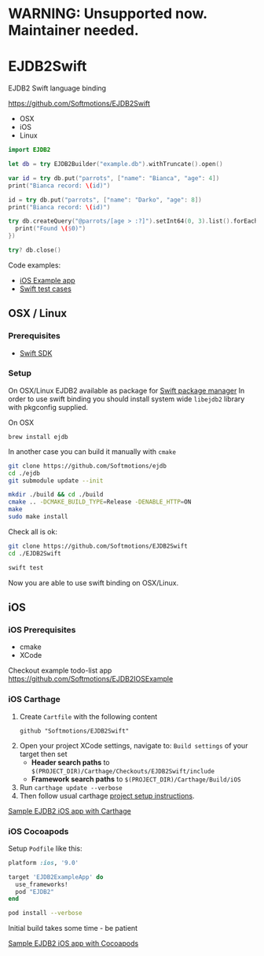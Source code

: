 # WARNING: Unsupported now. Maintainer needed.

# EJDB2Swift

EJDB2 Swift language binding

https://github.com/Softmotions/EJDB2Swift

* OSX
* iOS
* Linux

```swift
import EJDB2

let db = try EJDB2Builder("example.db").withTruncate().open()

var id = try db.put("parrots", ["name": "Bianca", "age": 4])
print("Bianca record: \(id)")

id = try db.put("parrots", ["name": "Darko", "age": 8])
print("Bianca record: \(id)")

try db.createQuery("@parrots/[age > :?]").setInt64(0, 3).list().forEach({
  print("Found \($0)")
})

try? db.close()
```

Code examples:
* [iOS Example app](https://github.com/Softmotions/EJDB2IOSExample)
* [Swift test cases](https://github.com/Softmotions/EJDB2Swift/blob/master/Tests/EJDB2Tests/EJDB2Tests.swift)

## OSX / Linux

### Prerequisites

* [Swift SDK](https://swift.org/download/)

### Setup

On OSX/Linux EJDB2 available as package for [Swift package manager](https://github.com/apple/swift-package-manager/blob/master/Documentation/Usage.md)
In order to use swift binding you should install system wide `libejdb2` library with pkgconfig supplied.

On OSX

```
brew install ejdb
```

In another case you can build it manually with `cmake`

```sh
git clone https://github.com/Softmotions/ejdb
cd ./ejdb
git submodule update --init

mkdir ./build && cd ./build
cmake .. -DCMAKE_BUILD_TYPE=Release -DENABLE_HTTP=ON
make
sudo make install
```

Check all is ok:

```sh
git clone https://github.com/Softmotions/EJDB2Swift
cd ./EJDB2Swift

swift test
```

Now you are able to use swift binding on OSX/Linux.

## iOS

### iOS Prerequisites

* cmake
* XCode

Checkout example todo-list app https://github.com/Softmotions/EJDB2IOSExample

### iOS Carthage

1. Create `Cartfile` with the following content
    ```
    github "Softmotions/EJDB2Swift"
    ```
2. Open your project XCode settings, navigate to: `Build settings` of your target then set
   * **Header search paths** to  `$(PROJECT_DIR)/Carthage/Checkouts/EJDB2Swift/include`
   * **Framework search paths** to `$(PROJECT_DIR)/Carthage/Build/iOS`
3. Run `carthage update --verbose`
4. Then follow usual carthage [project setup instructions](https://github.com/Carthage/Carthage#if-youre-building-for-ios-tvos-or-watchos).

[Sample EJDB2 iOS app with Carthage](https://github.com/Softmotions/EJDB2IOSExample)

### iOS Cocoapods

Setup `Podfile` like this:

```ruby
platform :ios, '9.0'

target 'EJDB2ExampleApp' do
  use_frameworks!
  pod "EJDB2"
end
```

```sh
pod install --verbose
```

Initial build takes some time - be patient

[Sample EJDB2 iOS app with Cocoapods](https://github.com/Softmotions/EJDB2IOSExample/tree/cocoapods)